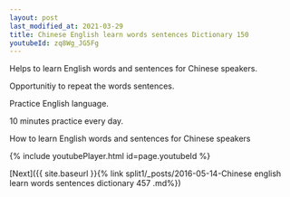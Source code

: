 ```yaml
---
layout: post
last_modified_at: 2021-03-29
title: Chinese English learn words sentences Dictionary 150 
youtubeId: zq8Wg_JG5Fg
---
```

 
 
Helps to learn English words and sentences for Chinese speakers.

Opportunitiy to repeat the words sentences. 

Practice English language. 
 
10 minutes practice every day. 
 
How to learn English words and sentences for Chinese speakers 
 
{% include youtubePlayer.html id=page.youtubeId %}
 
 
[Next]({{ site.baseurl }}{% link  split1/_posts/2016-05-14-Chinese english learn words sentences dictionary 457 .md%})
 
